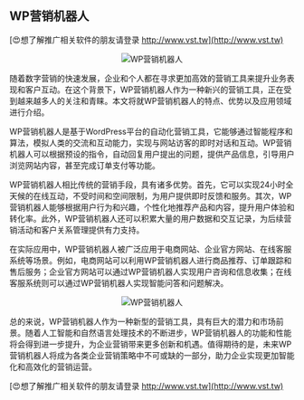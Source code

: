 ## **WP营销机器人**

[😍想了解推广相关软件的朋友请登录 http://www.vst.tw](http://www.vst.tw)

 <center><img src="https://vst.tw/MP4/tuiguang/png/1.png" alt="WP营销机器人"></center>

随着数字营销的快速发展，企业和个人都在寻求更加高效的营销工具来提升业务表现和客户互动。在这个背景下，WP营销机器人作为一种新兴的营销工具，正在受到越来越多人的关注和青睐。本文将就WP营销机器人的特点、优势以及应用领域进行介绍。

WP营销机器人是基于WordPress平台的自动化营销工具，它能够通过智能程序和算法，模拟人类的交流和互动能力，实现与网站访客的即时对话和互动。WP营销机器人可以根据预设的指令，自动回复用户提出的问题，提供产品信息，引导用户浏览网站内容，甚至完成订单支付等功能。

WP营销机器人相比传统的营销手段，具有诸多优势。首先，它可以实现24小时全天候的在线互动，不受时间和空间限制，为用户提供即时反馈和服务。其次，WP营销机器人能够根据用户行为和兴趣，个性化地推荐产品和内容，提升用户体验和转化率。此外，WP营销机器人还可以积累大量的用户数据和交互记录，为后续营销活动和客户关系管理提供有力支持。

在实际应用中，WP营销机器人被广泛应用于电商网站、企业官方网站、在线客服系统等场景。例如，电商网站可以利用WP营销机器人进行商品推荐、订单跟踪和售后服务；企业官方网站可以通过WP营销机器人实现用户咨询和信息收集；在线客服系统则可以通过WP营销机器人实现智能问答和问题解决。

 <center><img src="https://vst.tw/MP4/tuiguang/png/2.png" alt="WP营销机器人"></center>

总的来说，WP营销机器人作为一种新型的营销工具，具有巨大的潜力和市场前景。随着人工智能和自然语言处理技术的不断进步，WP营销机器人的功能和性能将会得到进一步提升，为企业营销带来更多创新和机遇。值得期待的是，未来WP营销机器人将成为各类企业营销策略中不可或缺的一部分，助力企业实现更加智能化和高效化的营销运营。

[😍想了解推广相关软件的朋友请登录 http://www.vst.tw](http://www.vst.tw)



